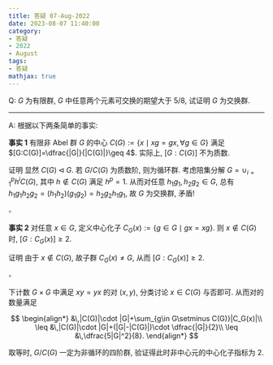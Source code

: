 ```yaml
---
title: 答疑 07-Aug-2022
date: 2023-08-07 11:40:00
category: 
- 答疑
- 2022
- August
tags: 
- 答疑
mathjax: true
---
```


Q: $G$ 为有限群, $G$ 中任意两个元素可交换的期望大于 $5/8$, 试证明 $G$ 为交换群.

***

A: 根据以下两条简单的事实:

**事实 1** 有限非 Abel 群 $G$ 的中心 $C(G):=\{x\mid xg=gx,\forall g\in G\}$ 满足 $[G:C(G)]=\dfrac{|G|}{|C(G)|}\geq 4$. 实际上, $[G:C(G)]$ 不为质数.

证明 显然 $C(G)\lhd G$. 若 $G/C(G)$ 为质数阶, 则为循环群. 考虑陪集分解 $G=\cup_{i=1}^p h^i C(G)$, 其中 $h\notin C(G)$ 满足 $h^p=1$. 从而对任意 $h_1g_1,h_2g_2\in G$, 总有 $h_1g_1h_2g_2=(h_1h_2)(g_1g_2)=h_2g_2h_1g_1$, 故 $G$ 为交换群, 矛盾!

$\square$

**事实 2** 对任意 $x\in G$, 定义中心化子 $C_G(x):=\{g\in G\mid gx=xg\}$. 则 $x\notin C(G)$ 时, $[G:C_G(x)]\geq 2$.

证明 由于 $x\notin C(G)$, 故子群 $C_G(x)\neq G$, 从而 $[G:C_G(x)]\geq 2$.

$\square$

下计数 $G\times G$ 中满足 $xy=yx$ 的对 $(x,y)$, 分类讨论 $x\in C(G)$ 与否即可. 从而对的数量满足

$$
\begin{align*}
&\,|C(G)|\cdot |G|+\sum_{g\in G\setminus C(G)}|C_G(x)|\\
\leq &\,|C(G)|\cdot |G|+(|G|-|C(G)|)\cdot \dfrac{|G|}{2}\\
\leq &\,\dfrac{5|G|^2}{8}.
\end{align*}
$$

取等时, $G/C(G)$ 一定为非循环的四阶群, 验证得此时非中心元的中心化子指标为 $2$.

